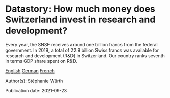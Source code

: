 # Datastory: How much money does Switzerland invest in research and development?

Every year, the SNSF receives around one billion francs from the federal government. In 2019, a total of 22.9 billion Swiss francs was available for research and development (R&D) in Switzerland. Our country ranks seventh in terms GDP share spent on R&D.

[English](https://data.snf.ch/stories/research-development-switzerland-en.html)
[German](https://data.snf.ch/stories/forschung-entwicklung-schweiz-de.html)
[French](https://data.snf.ch/stories/recherche-et-developpement-suisse-fr.html)

Author(s): Stéphanie Würth

Publication date: 2021-09-23